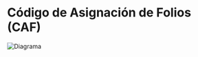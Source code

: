 # Código de Asignación de Folios (CAF)

![Diagrama](http://www.plantuml.com/plantuml/proxy?src=https://raw.githubusercontent.com/mliulion/sii-uml/main/caf/cafs_nivel_0.puml)
